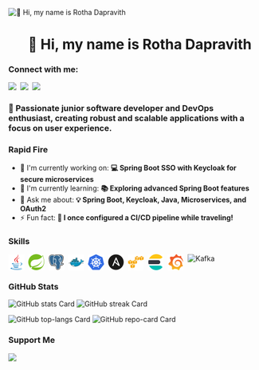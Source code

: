 ![👋 Hi, my name is Rotha Dapravith](https://user-images.githubusercontent.com/69011963/137184767-79a13ec7-1bb3-4341-a6da-3a149c9c159a.gif)

<div id="toc">
  <ul align="center" style="list-style: none">
    <summary>
      <h1>
        👋 Hi, my name is Rotha Dapravith
      </h1>
    </summary>
  </ul>
</div>

**<h3 align="left">Connect with me:</h3>** 
<p align="left">
  <a href="https://github.com/Dapravith" target="_blank"><img src="https://img.shields.io/badge/GitHub-100000?logo=github&logoColor=white" height="28" style="margin-right: 4px"></a> 
  <a href="https://linkedin.com/in/rotha-dapravith" target="_blank"><img src="https://img.shields.io/badge/LinkedIn-0077B5?logo=linkedin&logoColor=white" height="28" style="margin-right: 4px"></a> 
  <a href="https://twitter.com/rdapravith" target="_blank"><img src="https://img.shields.io/badge/Twitter-000000?logo=X&logoColor=white" height="28" style="margin-right: 4px"></a>
</p>

**<h3 align="left">🚀 Passionate junior software developer and DevOps enthusiast, creating robust and scalable applications with a focus on user experience.</h3>**

**<h3 align="left">Rapid Fire</h3>**

- 💼 I'm currently working on: **💻 Spring Boot SSO with Keycloak for secure microservices**
- 🌱 I'm currently learning: **📚 Exploring advanced Spring Boot features**
- 💬 Ask me about: **💡 Spring Boot, Keycloak, Java, Microservices, and OAuth2**
- ⚡ Fun fact: **🎢 I once configured a CI/CD pipeline while traveling!**

**<h3 align="left">Skills</h3>**

<div style="display: flex; flex-wrap: wrap; gap: 4px; justify-content: left;">
  <img src="https://raw.githubusercontent.com/devicons/devicon/master/icons/java/java-original.svg" height="32" alt="Java" style="margin-right: 4px">
  <img src="https://raw.githubusercontent.com/devicons/devicon/master/icons/spring/spring-original.svg" height="32" alt="Spring Boot" style="margin-right: 4px">
  <img src="https://raw.githubusercontent.com/devicons/devicon/master/icons/postgresql/postgresql-original.svg" height="32" alt="PostgreSQL" style="margin-right: 4px">
  <img src="https://raw.githubusercontent.com/devicons/devicon/master/icons/docker/docker-original.svg" height="32" alt="Docker" style="margin-right: 4px">
  <img src="https://raw.githubusercontent.com/devicons/devicon/master/icons/kubernetes/kubernetes-plain.svg" height="32" alt="Kubernetes" style="margin-right: 4px">
  <img src="https://raw.githubusercontent.com/devicons/devicon/master/icons/ansible/ansible-original.svg" height="32" alt="Ansible" style="margin-right: 4px">
  <img src="https://raw.githubusercontent.com/devicons/devicon/master/icons/amazonwebservices/amazonwebservices-original.svg" height="32" alt="AWS" style="margin-right: 4px">
  <img src="https://raw.githubusercontent.com/devicons/devicon/master/icons/elasticsearch/elasticsearch-original.svg" height="32" alt="ElasticSearch" style="margin-right: 4px">
  <img src="https://raw.githubusercontent.com/devicons/devicon/master/icons/grafana/grafana-original.svg" height="32" alt="Grafana" style="margin-right: 4px">
  <img src="https://raw.githubusercontent.com/devicons/devicon/master/icons/kafka/apache-kafka.svg" height="32" alt="Kafka" style="margin-right: 4px">
</div>

**<h3 align="left">GitHub Stats</h3>**

<p align="left">
  <img width="48%" src="https://github-readme-stats.vercel.app/api?username=dapravith&theme=react&hide_title=false&hide_rank=false&show_icons=false&include_all_commits=false&count_private=true&line_height=23" alt="GitHub stats Card" />
  <img width="48%" src="https://streak-stats.demolab.com/?user=dapravith&theme=react&hide_border=false&date_format=M+j%5B%2C+Y%5D&mode=daily&hide_total_contributions=false&hide_current_streak=false&hide_longest_streak=false&card_height=200" alt="GitHub streak Card" />
</p>

<p align="left">
  <img width="48%" src="https://github-readme-stats.vercel.app/api/top-langs?username=dapravith&theme=react&hide_title=false&layout=compact&langs_count=6&hide_progress=false&card_width=400" alt="GitHub top-langs Card" />
  <img width="48%" src="https://github-readme-stats.vercel.app/api/pin/?username=dapravith&repo=springboot-sso-keycloak&bg_color=35%2C2dd4bf%2C784BA0%2C2B86C5&show_owner=true&title_color=fff&text_color=fff&icon_color=fff" alt="GitHub repo-card Card" />
</p>

**<h3 align="left">Support Me</h3>**

<p align="left"><a href="https://ko-fi.com/dapravith" target="_blank"><img src="https://img.shields.io/badge/Ko--fi-343B45?logo=kofi&logoColor=Black" height="36" style="margin-right: 4px"></a></p>
